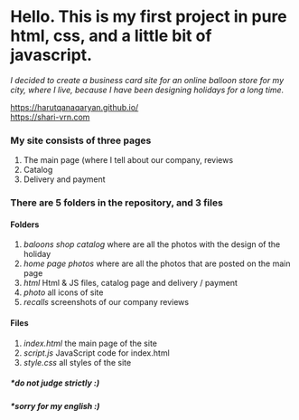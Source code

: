 # Hello. This is my first project in pure html, css, and a little bit of javascript.

*I decided to create a business card site for an online balloon store for my city, where I live, because I have been designing holidays for a long time.*

 https://harutqanaqaryan.github.io/  
 https://shari-vrn.com
 
 
### My site consists of three pages

1. The main page (where I tell about our company, reviews
2. Catalog
3. Delivery and payment


### There are 5 folders in the repository, and 3 files

#### Folders

1.  *baloons shop catalog* where are all the photos with the design of the holiday
2.  *home page photos* where are all the photos that are posted on the main page
3.  *html* Html & JS files, catalog page and delivery / payment
4.  *photo* all icons of site
5.  *recalls* screenshots of our company reviews

#### Files

1. *index.html* the main page of the site
2. *script.js* JavaScript code for index.html
3. *style.css* all styles of the site 

##### *do not judge strictly :) 
##### *sorry for my english :) 
